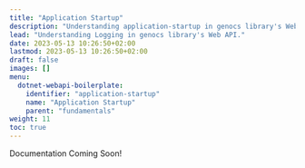 ```yaml
---
title: "Application Startup"
description: "Understanding application-startup in genocs library's Web API."
lead: "Understanding Logging in genocs library's Web API."
date: 2023-05-13 10:26:50+02:00
lastmod: 2023-05-13 10:26:50+02:00
draft: false
images: []
menu:
  dotnet-webapi-boilerplate:
    identifier: "application-startup"
    name: "Application Startup"
    parent: "fundamentals"
weight: 11
toc: true
---
```


Documentation Coming Soon!
